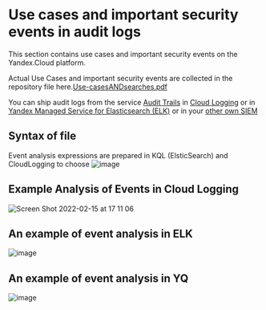 # Use cases and important security events in audit logs
This section contains use cases and important security events on the Yandex.Cloud platform.

Actual Use Cases and important security events are collected in the repository file here.[Use-casesANDsearches.pdf](https://github.com/yandex-cloud/yc-solution-library-for-security/blob/master/auditlogs/_use_cases_and_searches/Use-casesANDsearches.pdf)

You can ship audit logs from the service [Audit Trails](https://cloud.yandex.ru/docs/audit-trails/) in [Cloud Logging](https://cloud.yandex.ru/docs/audit-trails/operations/export-cloud-logging) or in [Yandex Managed Service for Elasticsearch (ELK)](https://github.com/yandex-cloud/yc-solution-library-for-security/tree/master/auditlogs/export-auditlogs-to-ELK_main) or in your [other own SIEM](https://cloud.yandex.ru/docs/audit-trails/concepts/export-siem)

## Syntax of file
Event analysis expressions are prepared in KQL (ElsticSearch) and CloudLogging to choose
![image](https://user-images.githubusercontent.com/85429798/185589916-ffe26b9b-fec4-489c-ae18-72835bfd5b91.png)

## Example Analysis of Events in Cloud Logging
![Screen Shot 2022-02-15 at 17 11 06](https://user-images.githubusercontent.com/85429798/154079879-db576283-3afb-4bc5-a1d7-4e7de9dcb987.png)

## An example of event analysis in ELK
![image](https://user-images.githubusercontent.com/85429798/154079995-10c9d330-3e2e-4b7e-bc97-31a8b71611db.png)

## An example of event analysis in YQ
![image](https://user-images.githubusercontent.com/85429798/185590295-e556e9b9-721b-419f-a864-179b0c2d42ad.png)
